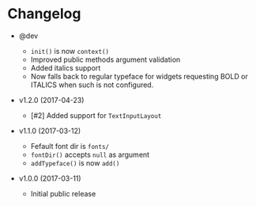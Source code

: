 Changelog
=========

 * @dev
   - `init()` is now `context()`
   - Improved public methods argument validation
   - Added italics support
   - Now falls back to regular typeface for widgets requesting BOLD or ITALICS when such is not configured.

 * v1.2.0 (2017-04-23)
   - [#2] Added support for `TextInputLayout`

 * v1.1.0 (2017-03-12)
   - Fefault font dir is `fonts/`
   - `fontDir()` accepts `null` as argument
   - `addTypeface()` is now `add()`

 * v1.0.0 (2017-03-11)
   - Initial public release
